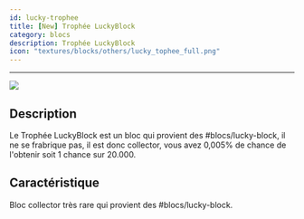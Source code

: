 ```yaml
---
id: lucky-trophee
title: [New] Trophée LuckyBlock
category: blocs
description: Trophée LuckyBlock
icon: "textures/blocks/others/lucky_tophee_full.png"
---
```

___

<img class="thumbnail-right" src="https://cdn.discordapp.com/attachments/538298363653783555/1024772580181278832/lucky_tophee_full.png">

## Description 

Le Trophée LuckyBlock est un bloc qui provient des #blocs/lucky-block, il ne se frabrique pas, il est donc collector, vous avez
0,005% de chance de l'obtenir soit 1 chance sur 20.000.

## Caractéristique 

Bloc collector très rare qui provient des #blocs/lucky-block.
